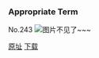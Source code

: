 ### Appropriate Term
No.243
![图片不见了~~~](https://imgs.xkcd.com/comics/appropriate_term.png)

[原址](https://xkcd.com//243) [下载](https://imgs.xkcd.com/comics/appropriate_term.png)

